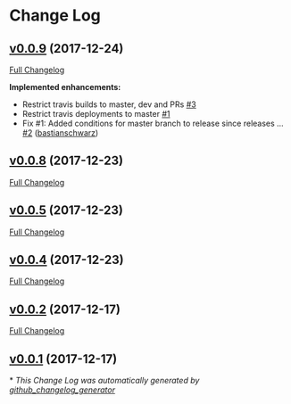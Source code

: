 # Change Log

## [v0.0.9](https://github.com/codenamephp/chef.cookbook.mysql/tree/v0.0.9) (2017-12-24)
[Full Changelog](https://github.com/codenamephp/chef.cookbook.mysql/compare/v0.0.8...v0.0.9)

**Implemented enhancements:**

- Restrict travis builds to master, dev and PRs [\#3](https://github.com/codenamephp/chef.cookbook.mysql/issues/3)
- Restrict travis deployments to master [\#1](https://github.com/codenamephp/chef.cookbook.mysql/issues/1)
- Fix \#1: Added conditions for master branch to release since releases … [\#2](https://github.com/codenamephp/chef.cookbook.mysql/pull/2) ([bastianschwarz](https://github.com/bastianschwarz))

## [v0.0.8](https://github.com/codenamephp/chef.cookbook.mysql/tree/v0.0.8) (2017-12-23)
[Full Changelog](https://github.com/codenamephp/chef.cookbook.mysql/compare/v0.0.5...v0.0.8)

## [v0.0.5](https://github.com/codenamephp/chef.cookbook.mysql/tree/v0.0.5) (2017-12-23)
[Full Changelog](https://github.com/codenamephp/chef.cookbook.mysql/compare/v0.0.4...v0.0.5)

## [v0.0.4](https://github.com/codenamephp/chef.cookbook.mysql/tree/v0.0.4) (2017-12-23)
[Full Changelog](https://github.com/codenamephp/chef.cookbook.mysql/compare/v0.0.2...v0.0.4)

## [v0.0.2](https://github.com/codenamephp/chef.cookbook.mysql/tree/v0.0.2) (2017-12-17)
[Full Changelog](https://github.com/codenamephp/chef.cookbook.mysql/compare/v0.0.1...v0.0.2)

## [v0.0.1](https://github.com/codenamephp/chef.cookbook.mysql/tree/v0.0.1) (2017-12-17)


\* *This Change Log was automatically generated by [github_changelog_generator](https://github.com/skywinder/Github-Changelog-Generator)*